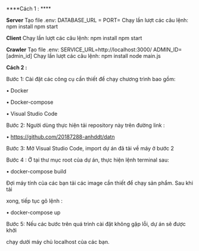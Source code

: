****Cách 1 : ****

**Server**
Tạo file .env:
DATABASE_URL =
PORT=
 Chạy lần lượt các câu lệnh:
npm install
npm start


**Client**
Chạy lần lượt các câu lệnh:
npm install
npm start

**Crawler**
Tạo file .env:
SERVICE_URL=http://localhost:3000/
ADMIN_ID=[admin_id]
Chạy lần lượt các câu lệnh:
npm install
node main.js

****Cách 2 :****

Bước 1: Cài đặt các công cụ cần thiết để chạy chương trình bao gồm:

• Docker

• Docker-compose

• Visual Studio Code

Bước 2: Người dùng thực hiện tải repository này trên đường link :

• https://github.com/20187288-anhddt/datn

Bước 3: Mở Visual Studio Code, import dự án đã tải về máy ở bước 2

Bước 4 : Ở tại thư mục root của dự án, thực hiện lệnh terminal sau:

• docker-compose build

Đợi máy tính của các bạn tải các image cần thiết để chạy sản phẩm. Sau khi tải

xong, tiếp tục gõ lệnh :

• docker-compose up

Bước 5: Nếu các bước trên quá trình cài đặt không gặp lỗi, dự án sẽ được khởi

chạy dưới máy chủ localhost của các bạn.

